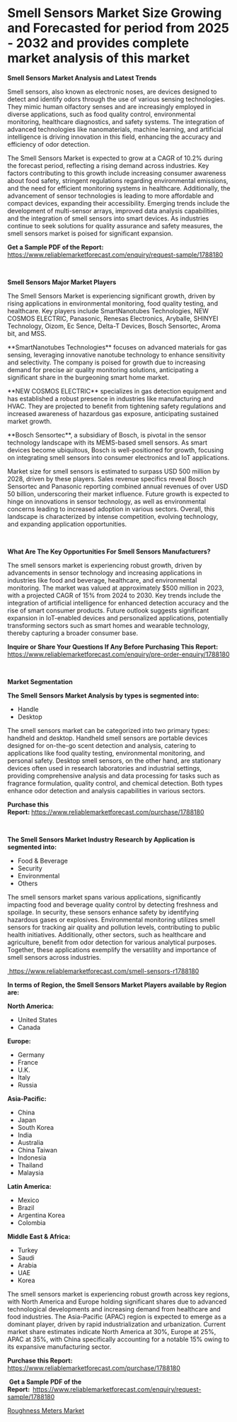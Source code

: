 <p><h1>Smell Sensors Market Size Growing and Forecasted for period from 2025 - 2032 and provides complete market analysis of this market</h1></p><p><strong>Smell Sensors Market Analysis and Latest Trends</strong></p>
<p><p>Smell sensors, also known as electronic noses, are devices designed to detect and identify odors through the use of various sensing technologies. They mimic human olfactory senses and are increasingly employed in diverse applications, such as food quality control, environmental monitoring, healthcare diagnostics, and safety systems. The integration of advanced technologies like nanomaterials, machine learning, and artificial intelligence is driving innovation in this field, enhancing the accuracy and efficiency of odor detection.</p><p>The Smell Sensors Market is expected to grow at a CAGR of 10.2% during the forecast period, reflecting a rising demand across industries. Key factors contributing to this growth include increasing consumer awareness about food safety, stringent regulations regarding environmental emissions, and the need for efficient monitoring systems in healthcare. Additionally, the advancement of sensor technologies is leading to more affordable and compact devices, expanding their accessibility. Emerging trends include the development of multi-sensor arrays, improved data analysis capabilities, and the integration of smell sensors into smart devices. As industries continue to seek solutions for quality assurance and safety measures, the smell sensors market is poised for significant expansion.</p></p>
<p><strong>Get a Sample PDF of the Report:&nbsp;</strong> <a href="https://www.reliablemarketforecast.com/enquiry/request-sample/1788180?utm_campaign=1888&utm_medium=2&utm_source=Github&utm_content=ia&utm_term=22022025&utm_id=smell-sensors">https://www.reliablemarketforecast.com/enquiry/request-sample/1788180</a></p>
<p>&nbsp;</p>
<p><strong>Smell Sensors Major Market Players</strong></p>
<p><p>The Smell Sensors Market is experiencing significant growth, driven by rising applications in environmental monitoring, food quality testing, and healthcare. Key players include SmartNanotubes Technologies, NEW COSMOS ELECTRIC, Panasonic, Renesas Electronics, Aryballe, SHINYEI Technology, Oizom, Ec Sence, Delta-T Devices, Bosch Sensortec, Aroma bit, and MSS.</p><p>**SmartNanotubes Technologies** focuses on advanced materials for gas sensing, leveraging innovative nanotube technology to enhance sensitivity and selectivity. The company is poised for growth due to increasing demand for precise air quality monitoring solutions, anticipating a significant share in the burgeoning smart home market.</p><p>**NEW COSMOS ELECTRIC** specializes in gas detection equipment and has established a robust presence in industries like manufacturing and HVAC. They are projected to benefit from tightening safety regulations and increased awareness of hazardous gas exposure, anticipating sustained market growth.</p><p>**Bosch Sensortec**, a subsidiary of Bosch, is pivotal in the sensor technology landscape with its MEMS-based smell sensors. As smart devices become ubiquitous, Bosch is well-positioned for growth, focusing on integrating smell sensors into consumer electronics and IoT applications.</p><p>Market size for smell sensors is estimated to surpass USD 500 million by 2028, driven by these players. Sales revenue specifics reveal Bosch Sensortec and Panasonic reporting combined annual revenues of over USD 50 billion, underscoring their market influence. Future growth is expected to hinge on innovations in sensor technology, as well as environmental concerns leading to increased adoption in various sectors. Overall, this landscape is characterized by intense competition, evolving technology, and expanding application opportunities.</p></p>
<p>&nbsp;</p>
<p><strong>What Are The Key Opportunities For Smell Sensors Manufacturers?</strong></p>
<p><p>The smell sensors market is experiencing robust growth, driven by advancements in sensor technology and increasing applications in industries like food and beverage, healthcare, and environmental monitoring. The market was valued at approximately $500 million in 2023, with a projected CAGR of 15% from 2024 to 2030. Key trends include the integration of artificial intelligence for enhanced detection accuracy and the rise of smart consumer products. Future outlook suggests significant expansion in IoT-enabled devices and personalized applications, potentially transforming sectors such as smart homes and wearable technology, thereby capturing a broader consumer base.</p></p>
<p><strong>Inquire or Share Your Questions If Any Before Purchasing This Report:</strong> <a href="https://www.reliablemarketforecast.com/enquiry/pre-order-enquiry/1788180?utm_campaign=1888&utm_medium=2&utm_source=Github&utm_content=ia&utm_term=22022025&utm_id=smell-sensors">https://www.reliablemarketforecast.com/enquiry/pre-order-enquiry/1788180</a></p>
<p>&nbsp;</p>
<p><strong>Market Segmentation</strong></p>
<p><strong>The Smell Sensors Market Analysis by types is segmented into:</strong></p>
<p><ul><li>Handle</li><li>Desktop</li></ul></p>
<p><p>The smell sensors market can be categorized into two primary types: handheld and desktop. Handheld smell sensors are portable devices designed for on-the-go scent detection and analysis, catering to applications like food quality testing, environmental monitoring, and personal safety. Desktop smell sensors, on the other hand, are stationary devices often used in research laboratories and industrial settings, providing comprehensive analysis and data processing for tasks such as fragrance formulation, quality control, and chemical detection. Both types enhance odor detection and analysis capabilities in various sectors.</p></p>
<p><strong>Purchase this Report:&nbsp;</strong><a href="https://www.reliablemarketforecast.com/purchase/1788180?utm_campaign=1888&utm_medium=2&utm_source=Github&utm_content=ia&utm_term=22022025&utm_id=smell-sensors">https://www.reliablemarketforecast.com/purchase/1788180</a></p>
<p>&nbsp;</p>
<p><strong>The Smell Sensors Market Industry Research by Application is segmented into:</strong></p>
<p><ul><li>Food & Beverage</li><li>Security</li><li>Environmental</li><li>Others</li></ul></p>
<p><p>The smell sensors market spans various applications, significantly impacting food and beverage quality control by detecting freshness and spoilage. In security, these sensors enhance safety by identifying hazardous gases or explosives. Environmental monitoring utilizes smell sensors for tracking air quality and pollution levels, contributing to public health initiatives. Additionally, other sectors, such as healthcare and agriculture, benefit from odor detection for various analytical purposes. Together, these applications exemplify the versatility and importance of smell sensors across industries.</p></p>
<p><a href="https://www.reliablemarketforecast.com/smell-sensors-r1788180?utm_campaign=1888&utm_medium=2&utm_source=Github&utm_content=ia&utm_term=22022025&utm_id=smell-sensors">&nbsp;https://www.reliablemarketforecast.com/smell-sensors-r1788180</a></p>
<p><strong>In terms of Region, the Smell Sensors Market Players available by Region are:</strong></p>
<p>
    <p> <strong> North America: </strong>
        <ul>
            <li>United States</li>
            <li>Canada</li>
        </ul>
        </p> 
    <p> <strong> Europe: </strong>
        <ul>
            <li>Germany</li>
            <li>France</li>
            <li>U.K.</li>
            <li>Italy</li>
            <li>Russia</li>
        </ul>
        </p> 
    <p> <strong> Asia-Pacific: </strong>
        <ul>
            <li>China</li>
            <li>Japan</li>
            <li>South Korea</li>
            <li>India</li>
            <li>Australia</li>
            <li>China Taiwan</li>
            <li>Indonesia</li>
            <li>Thailand</li>
            <li>Malaysia</li>
        </ul>
        </p> 
    <p> <strong> Latin America: </strong>
        <ul>
            <li>Mexico</li>
            <li>Brazil</li>
            <li>Argentina Korea</li>
            <li>Colombia</li>
        </ul>
        </p> 
    <p> <strong> Middle East & Africa: </strong>
        <ul>
            <li>Turkey</li>
            <li>Saudi</li>
            <li>Arabia</li>
            <li>UAE</li>
            <li>Korea</li>
        </ul>
    </p>
    </p>
<p><p>The smell sensors market is experiencing robust growth across key regions, with North America and Europe holding significant shares due to advanced technological developments and increasing demand from healthcare and food industries. The Asia-Pacific (APAC) region is expected to emerge as a dominant player, driven by rapid industrialization and urbanization. Current market share estimates indicate North America at 30%, Europe at 25%, APAC at 35%, with China specifically accounting for a notable 15% owing to its expansive manufacturing sector.</p></p>
<p><strong>Purchase this Report: </strong><a href="https://www.reliablemarketforecast.com/purchase/1788180?utm_campaign=1888&utm_medium=2&utm_source=Github&utm_content=ia&utm_term=22022025&utm_id=smell-sensors">https://www.reliablemarketforecast.com/purchase/1788180</a></p>
<p>&nbsp;<strong>Get a Sample PDF of the Report:&nbsp;&nbsp;</strong><a href="https://www.reliablemarketforecast.com/enquiry/request-sample/1788180?utm_campaign=1888&utm_medium=2&utm_source=Github&utm_content=ia&utm_term=22022025&utm_id=smell-sensors">https://www.reliablemarketforecast.com/enquiry/request-sample/1788180</a></p>
<p><strong></strong></p>
<p><p><a href="https://github.com/gulaimolin/Market-Research-Report-List-7/blob/main/roughness-meters-market.md?utm_campaign=1888&utm_medium=2&utm_source=Github&utm_content=ia&utm_term=22022025&utm_id=smell-sensors">Roughness Meters Market</a></p></p>